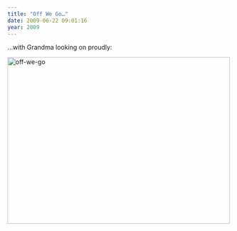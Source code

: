 ```yaml
---
title: "Off We Go…"
date: 2009-06-22 09:01:16
year: 2009
---
```

…with Grandma looking on proudly:

<img src="{{'/files/2009/06/off-we-go.jpg' | relative_url}}" alt="off-we-go" width="500" height="375" class="centered">
